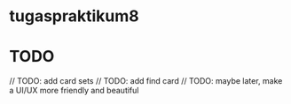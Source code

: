 # tugaspraktikum8

# TODO
// TODO: add card sets
// TODO: add find card
// TODO: maybe later, make a UI/UX more friendly and beautiful